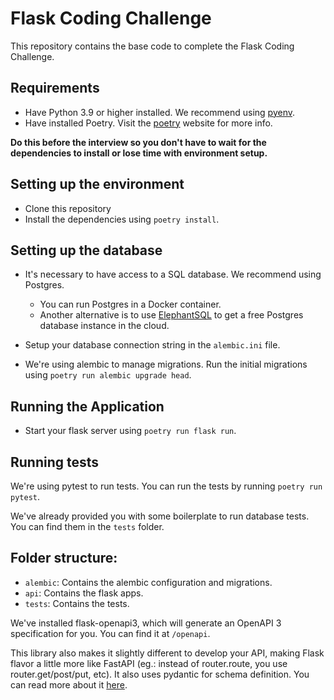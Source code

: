 # Flask Coding Challenge

This repository contains the base code to complete the Flask Coding Challenge.

## Requirements

- Have Python 3.9 or higher installed. We recommend using [pyenv](https://github.com/pyenv/pyenv).
- Have installed Poetry. Visit the [poetry](https://python-poetry.org/docs/) website for more info.

**Do this before the interview so you don't have to wait for the dependencies to install or lose time with environment setup.**

## Setting up the environment

- Clone this repository
- Install the dependencies using `poetry install`.

## Setting up the database

- It's necessary to have access to a SQL database. We recommend using Postgres.

  - You can run Postgres in a Docker container.
  - Another alternative is to use [ElephantSQL](https://www.elephantsql.com/plans.html) to get a free Postgres database instance in the cloud.

- Setup your database connection string in the `alembic.ini` file.
- We're using alembic to manage migrations. Run the initial migrations using `poetry run alembic upgrade head`.

## Running the Application

- Start your flask server using `poetry run flask run`.

## Running tests

We're using pytest to run tests. You can run the tests by running `poetry run pytest`.

We've already provided you with some boilerplate to run database tests. You can find them in the `tests` folder.

## Folder structure:

- `alembic`: Contains the alembic configuration and migrations.
- `api`: Contains the flask apps.
- `tests`: Contains the tests.

We've installed flask-openapi3, which will generate an OpenAPI 3 specification for you. You can find it at `/openapi`.

This library also makes it slightly different to develop your API, making Flask flavor a little more like FastAPI
(eg.: instead of router.route, you use router.get/post/put, etc). It also uses pydantic for schema definition.
You can read more about it [here](https://luolingchun.github.io/flask-openapi3/v2.x/Quickstart/).
